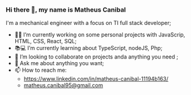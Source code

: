 ### Hi there 👋, my name is Matheus Canibal


 I'm a mechanical engineer with a focus on TI full stack developer;
- 👨‍💼 I’m currently working on some personal projects with JavaScrip, HTML, CSS, React, SQL;
- 📚💻 I’m currently learning about TypeScript, nodeJS, Php;
- 👯 I’m looking to collaborate on projects anda anything you need ;
- 💬 Ask me about anything you want;
- 📫 How to reach me: 
   - https://www.linkedin.com/in/matheus-canibal-11194b163/
   - matheus.canibal95@gmail.com


